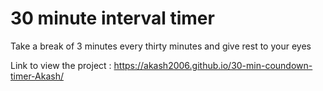 # 30 minute interval timer
Take a break of 3 minutes every thirty minutes and give rest to your eyes

Link to view the project : https://akash2006.github.io/30-min-coundown-timer-Akash/
